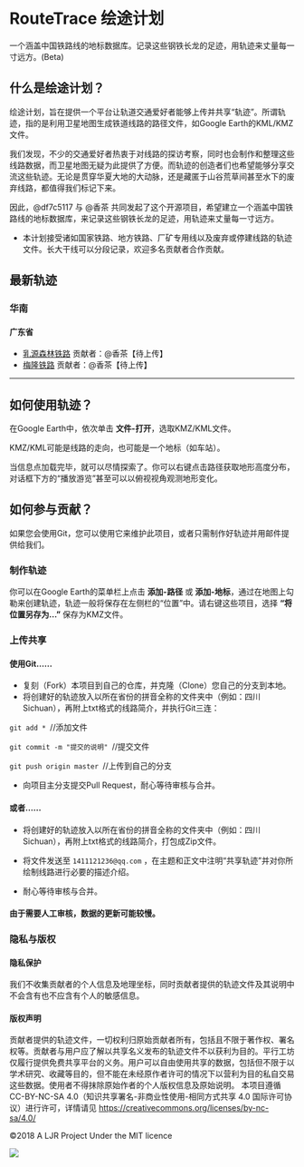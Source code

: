# RouteTrace 绘途计划
一个涵盖中国铁路线的地标数据库。记录这些钢铁长龙的足迹，用轨迹来丈量每一寸远方。(Beta)


## 什么是绘途计划？

绘途计划，旨在提供一个平台让轨道交通爱好者能够上传并共享“轨迹”。所谓轨迹，指的是利用卫星地图生成铁道线路的路径文件，如Google Earth的KML/KMZ文件。

我们发现，不少的交通爱好者热衷于对线路的探访考察，同时也会制作和整理这些线路数据，而卫星地图无疑为此提供了方便。而轨迹的创造者们也希望能够分享交流这些轨迹。无论是贯穿华夏大地的大动脉，还是藏匿于山谷荒草间甚至水下的废弃线路，都值得我们标记下来。

因此，@df7c5117 与 @香茶 共同发起了这个开源项目，希望建立一个涵盖中国铁路线的地标数据库，来记录这些钢铁长龙的足迹，用轨迹来丈量每一寸远方。

* 本计划接受诸如国家铁路、地方铁路、厂矿专用线以及废弃或停建线路的轨迹文件。长大干线可以分段记录，欢迎多名贡献者合作贡献。

## 最新轨迹

### 华南
#### 广东省
* [乳源森林铁路](#)     贡献者：@香茶【待上传】
* [梅隆铁路](#)        贡献者：@香茶【待上传】
-------------------

## 如何使用轨迹？

在Google Earth中，依次单击 **文件-打开**，选取KMZ/KML文件。

KMZ/KML可能是线路的走向，也可能是一个地标（如车站）。

当信息点加载完毕，就可以尽情探索了。你可以右键点击路径获取地形高度分布，对话框下方的“播放游览”甚至可以以俯视视角观测地形变化。

## 如何参与贡献？


如果您会使用Git，您可以使用它来维护此项目，或者只需制作好轨迹并用邮件提供给我们。

### 制作轨迹

你可以在Google Earth的菜单栏上点击 **添加-路径** 或 **添加-地标**，通过在地图上勾勒来创建轨迹，轨迹一般将保存在左侧栏的“位置”中。请右键这些项目，选择 **“将位置另存为…”** 保存为KMZ文件。

### 上传共享

#### 使用Git……

* 复刻（Fork）本项目到自己的仓库，并克隆（Clone）您自己的分支到本地。
* 将创建好的轨迹放入以所在省份的拼音全称的文件夹中（例如：四川Sichuan），再附上txt格式的线路简介，并执行Git三连：

`git add * `//添加文件

`git commit -m "提交的说明" `//提交文件

`git push origin master `//上传到自己的分支

* 向项目主分支提交Pull Request，耐心等待审核与合并。

#### 或者……
* 将创建好的轨迹放入以所在省份的拼音全称的文件夹中（例如：四川Sichuan），再附上txt格式的线路简介，打包成Zip文件。

* 将文件发送至 `1411121236@qq.com` ，在主题和正文中注明“共享轨迹”并对你所绘制线路进行必要的描述介绍。

* 耐心等待审核与合并。

#### 由于需要人工审核，数据的更新可能较慢。


### 隐私与版权

#### 隐私保护
我们不收集贡献者的个人信息及地理坐标，同时贡献者提供的轨迹文件及其说明中不会含有也不应含有个人的敏感信息。

#### 版权声明
贡献者提供的轨迹文件，一切权利归原始贡献者所有，包括且不限于著作权、署名权等。贡献者与用户应了解以共享名义发布的轨迹文件不以获利为目的。平行工坊仅履行提供免费共享平台的义务。用户可以自由使用共享的数据，包括但不限于以学术研究、收藏等目的，但不能在未经原作者许可的情况下以营利为目的私自交易这些数据。使用者不得抹除原始作者的个人版权信息及原始说明。
本项目遵循CC-BY-NC-SA 4.0（知识共享署名-非商业性使用-相同方式共享 4.0 国际许可协议）进行许可，详情请见 https://creativecommons.org/licenses/by-nc-sa/4.0/

©2018 A LJR Project Under the MIT licence 

![](https://i.creativecommons.org/l/by-nc-sa/4.0/88x31.png)



